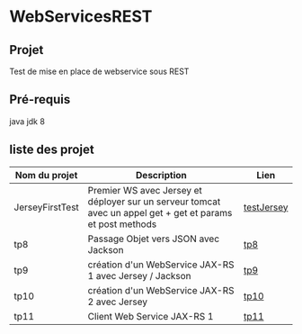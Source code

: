 # WebServicesREST

## Projet

Test de mise en place de webservice sous REST 

## Pré-requis
java jdk 8

## liste des projet

Nom du projet | Description | Lien
---|---|----
JerseyFirstTest | Premier WS avec Jersey et déployer sur un serveur tomcat avec un appel get + get et params et post methods| [testJersey](https://github.com/asemin08/WebServicesREST/tree/testJersey)
tp8 | Passage Objet vers JSON avec Jackson| [tp8](https://github.com/asemin08/WebServicesREST/tree/tp8)
tp9 | création d'un WebService JAX-RS 1 avec Jersey / Jackson | [tp9](https://github.com/asemin08/WebServicesREST/tree/tp9)
tp10 |création d'un WebService JAX-RS 2 avec Jersey | [tp10](https://github.com/asemin08/WebServicesREST/tree/tp10)
tp11 | Client Web Service JAX-RS 1 | [tp11](https://github.com/asemin08/WebServicesREST/tree/tp11)
